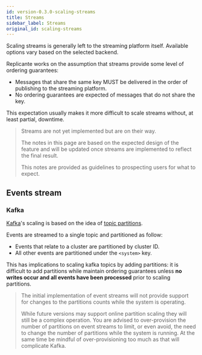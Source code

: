 ```yaml
---
id: version-0.3.0-scaling-streams
title: Streams
sidebar_label: Streams
original_id: scaling-streams
---
```


Scaling streams is generally left to the streaming platform itself.
Available options vary based on the selected backend.

Replicante works on the assumption that streams provide some level of ordering guarantees:

  * Messages that share the same key MUST be delivered in the order of publishing to the streaming platform.
  * No ordering guarantees are expected of messages that do not share the key.

This expectation usually makes it more difficult to scale streams without, at least partial, downtime.

<blockquote class="warning">

Streams are not yet implemented but are on their way.

The notes in this page are based on the expected design of the feature and will be
updated once streams are implemented to reflect the final result.

This notes are provided as guidelines to prospecting users for what to expect.

</blockquote>


## Events stream

### Kafka
[Kafka](https://kafka.apache.org/)'s scaling is based on the idea of
[topic partitions](https://kafka.apache.org/documentation/#intro_topics).

Events are streamed to a single topic and partitioned as follow:

  * Events that relate to a cluster are partitioned by cluster ID.
  * All other events are partitioned under the `<system>` key.

This has implications to scaling kafka topics by adding partitions:
it is difficult to add partitions while maintain ordering guarantees unless
**no writes occur and all events have been processed** prior to scaling partitions.

<blockquote class="danger">

The initial implementation of event streams will not provide support for changes
to the partitions counts while the system is operating.

While future versions may support online partition scaling they will still be a complex operation.
You are advised to over-provision the number of partitions on event streams to limit,
or even avoid, the need to change the number of partitions while the system is running.
At the same time be mindful of over-provisioning too much as that will complicate Kafka.

</blockquote>
